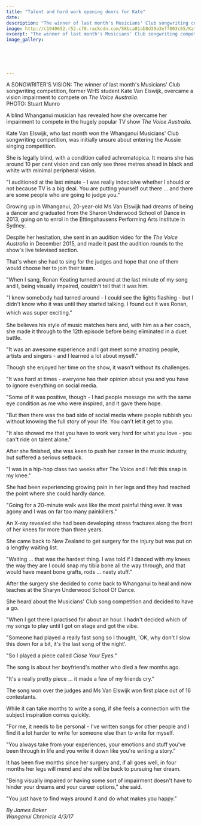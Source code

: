 ```yaml
---
title: "Talent and hard work opening doors for Kate"
date: 
description: "The winner of last month's Musicians' Club songwriting competition, former WHS student Kate Van Elswijk, overcame a vision impairment to compete on The Voice Australia..."
image: http://c1940652.r52.cf0.rackcdn.com/58bca81ab8d39a3eff003c65/Kate-Van-Elswijk-The-Voice-Aust-March-2017.jpg
excerpt: "The winner of last month's Musicians' Club songwriting competition, former WHS student Kate Van Elswijk, overcame a vision impairment to compete on The Voice Australia."
image_gallery:
    
    
    
    
    
---
```


<p><span>A SONGWRITER'S VISION: The winner of last month's Musicians' Club songwriting competition, former WHS student Kate Van Elswijk, overcame a vision impairment to compete on <em>The Voice Australia</em>. <br />PHOTO: Stuart Munro</span></p>
<p>A blind Whanganui musician has revealed how she overcame her impairment to compete in the hugely popular TV show&nbsp;<em>The Voice Australia</em>.</p>
<p>Kate Van Elswijk, who last month won the Whanganui Musicians' Club songwriting competition, was initially unsure about entering the Aussie singing competition.</p>
<p>She is legally blind, with a condition called achromatopica. It means she has around 10 per cent vision and can only see three metres ahead in black and white with minimal peripheral vision.</p>
<p>"I auditioned at the last minute - I was really indecisive whether I should or not because TV is a big deal. You are putting yourself out there ... and there are some people who are going to judge you."</p>
<p>Growing up in Whanganui, 20-year-old Ms Van Elswijk had dreams of being a dancer and graduated from the Sharon Underwood School of Dance in 2013, going on to enrol in the Ettingshausens Performing Arts Institute in Sydney.</p>
<p>Despite her hesitation, she sent in an audition video for the&nbsp;<em>The Voice Australia</em>&nbsp;in December 2015, and made it past the audition rounds to the show's live televised section.</p>
<p>That's when she had to sing for the judges and hope that one of them would choose her to join their team.</p>
<p>"When I sang, Ronan Keating turned around at the last minute of my song and I, being visually impaired, couldn't tell that it was him.</p>
<p>"I knew somebody had turned around - I could see the lights flashing - but I didn't know who it was until they started talking. I found out it was Ronan, which was super exciting."<span style="color: #222222; font-size: 1.5em;">&nbsp;</span></p>
<p>She believes his style of music matches hers and, with him as a her coach, she made it through to the 12th episode before being eliminated in a duet battle.</p>
<p>"It was an awesome experience and I got meet some amazing people, artists and singers - and I learned a lot about myself."</p>
<p>Though she enjoyed her time on the show, it wasn't without its challenges.</p>
<p>"It was hard at times - everyone has their opinion about you and you have to ignore everything on social media.</p>
<p>"Some of it was positive, though - I had people message me with the same eye condition as me who were inspired, and it gave them hope.</p>
<p>"But then there was the bad side of social media where people rubbish you without knowing the full story of your life. You can't let it get to you.</p>
<p>"It also showed me that you have to work very hard for what you love - you&nbsp;<br />can't ride on talent alone."</p>
<p>After she finished, she was keen to push her career in the music industry, but suffered a serious setback.</p>
<p>"I was in a hip-hop class two weeks after The Voice and I felt this snap in my knee."</p>
<p>She had been experiencing growing pain in her legs and they had reached the point where she could hardly dance.</p>
<p>"Going for a 20-minute walk was like the most painful thing ever. It was agony and I was on far too many painkillers."</p>
<p>An X-ray revealed she had been developing stress fractures along the front of her knees for more than three years.</p>
<p>She came back to New Zealand to get surgery for the injury but was put on a lengthy waiting list.</p>
<p>"Waiting ... that was the hardest thing. I was told if I danced with my knees the way they are I could snap my tibia bone all the way through, and that would have meant bone grafts, rods ... nasty stuff."</p>
<p>After the surgery she decided to come back to Whanganui to heal and now teaches at the Sharyn Underwood School Of Dance.</p>
<p>She heard about the Musicians' Club song competition and decided to have a go.</p>
<p>"When I got there I practised for about an hour. I hadn't decided which of my songs to play until I got on stage and got the vibe.</p>
<p>"Someone had played a really fast song so I thought, 'OK, why don't I slow this down for a bit, it's the last song of the night'.</p>
<p>"So I played a piece called&nbsp;<em>Close Your Eyes.</em>"</p>
<p>The song is about her boyfriend's mother who died a few months ago.</p>
<p>"It's a really pretty piece ... it made a few of my friends cry."</p>
<p>The song won over the judges and Ms Van Elswijk won first place out of 16 contestants.</p>
<p>While it can take months to write a song, if she feels a connection with the subject inspiration comes quickly.</p>
<p>"For me, it needs to be personal - I've written songs for other people and I find it a lot harder to write for someone else than to write for myself.</p>
<p>"You always take from your experiences, your emotions and stuff you've been through in life and you write it down like you're writing a story."</p>
<p>It has been five months since her surgery and, if all goes well, in four months her legs will mend and she will be back to pursuing her dream.</p>
<p>"Being visually impaired or having some sort of impairment doesn't have to hinder your dreams and your career options," she said.</p>
<p>"You just have to find ways around it and do what makes you happy."</p>
<div class="detailsLarge articleEmailLink">
<p class="writtenBy"><em>By James Baker</em><br /><em>Wanganui Chronicle 4/3/17&nbsp;</em></p>
</div>

